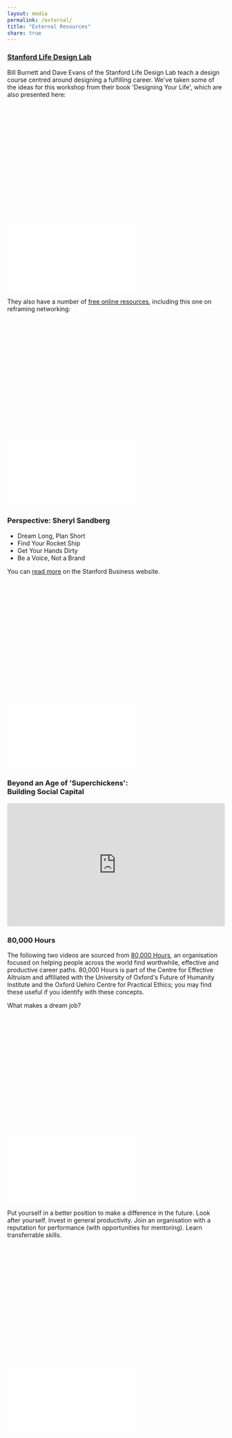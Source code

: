 ```yaml
---
layout: media
permalink: /external/
title: "External Resources"
share: true
---
```



### [Stanford Life Design Lab](http://lifedesignlab.stanford.edu/)

Bill Burnett and Dave Evans of the Stanford Life Design Lab teach a design course centred around designing a fulfilling career. We've taken some of the ideas for this workshop from their book 'Designing Your Life', which are also presented here:

<div class="fluid-width-video-wrapper" style="padding-top: 56.25%;">
<iframe src="//www.youtube.com/embed/SemHh0n19LA" frameborder="0">
</iframe>
</div>

They also have a number of [free online resources](https://lifedesignlab.stanford.edu/resources), including this one on reframing networking:

<div class="fluid-width-video-wrapper" style="padding-top: 56.25%;">
<iframe src="//www.youtube.com/embed/videoseries?index=2&list=PLjwFGCpXfsbcwkoYlMtonFbC7qmxqNovT" frameborder="0">
</iframe>
</div>

<!--

#### 'Odyssey Years'

<div class="fluid-width-video-wrapper" style="padding-top: 56.25%;">
<iframe src="//www.youtube.com/embed/videoseries?list=PLjwFGCpXfsbeqOfcEdEWWzsgTvPDB-ACN" frameborder="0">
</iframe>
</div>

-->

### Perspective: Sheryl Sandberg
* Dream Long, Plan Short
* Find Your Rocket Ship
* Get Your Hands Dirty
* Be a Voice, Not a Brand

You can [read more](https://www.gsb.stanford.edu/insights/sheryl-sandberg-develop-your-voice-not-your-brand) on the Stanford Business website.

<div class="fluid-width-video-wrapper" style="padding-top: 56.25%;">
<iframe src="//www.youtube.com/embed/YZXUcYGprDY" frameborder="0">
</iframe>
</div>

### Beyond an Age of 'Superchickens':<br>Building Social Capital

<div  class="fluid-width-video-wrapper" style="position:relative;height:0;padding-top:56.25%">
<iframe src="https://embed.ted.com/talks/margaret_heffernan_why_it_s_time_to_forget_the_pecking_order_at_work" width="854" height="480" style="position:absolute;left:0;top:0;width:100%;height:100%" frameborder="0" scrolling="no" allowfullscreen></iframe>
</div>

### 80,000 Hours

The following two videos are sourced from [80,000 Hours](https://80000hours.org/), an organisation focused on helping people across the world find worthwhile, effective and productive career paths. 80,000 Hours is part of the Centre for Effective Altruism and affiliated with the University of Oxford's Future of Humanity Institute and the Oxford Uehiro Centre for Practical Ethics; you may find these useful if you identify with these concepts.

What makes a dream job?
<div class="fluid-width-video-wrapper" style="padding-top: 56.25%;">
<iframe src="//www.youtube.com/embed/videoseries?index=1&list=PL-BRtcBm4Yj6ZpOG49cbHut0gtuCEVXfk" frameborder="0">
</iframe>
</div>

Put yourself in a better position to make a difference in the future. Look after yourself. Invest in general productivity. Join an organisation with a reputation for performance (with opportunities for mentoring). Learn transferrable skills.

<div class="fluid-width-video-wrapper" style="padding-top: 56.25%;">
<iframe src="//www.youtube.com/embed/videoseries?index=6&list=PL-BRtcBm4Yj6ZpOG49cbHut0gtuCEVXfk" frameborder="0">
</iframe>
</div>

<!--
https://myidp.sciencecareers.org/
-->
